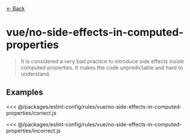 [&#x2190; Back](./)
# vue/no-side-effects-in-computed-properties <badge text="warn" type="warn" vertical="middle"/>

> It is considered a very bad practice to introduce side effects inside computed properties. It makes the code unpredictable and hard to understand.


## Examples

<code-highlight>
 
<div slot="correct">

<<< @/packages/eslint-config/rules/vue/no-side-effects-in-computed-properties/correct.js

</div>

 
<div slot="incorrect">

<<< @/packages/eslint-config/rules/vue/no-side-effects-in-computed-properties/incorrect.js

</div>

 
</code-highlight>

